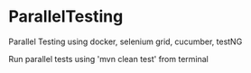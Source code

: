 # ParallelTesting

Parallel Testing using docker, selenium grid, cucumber, testNG

Run parallel tests using 'mvn clean test' from terminal
